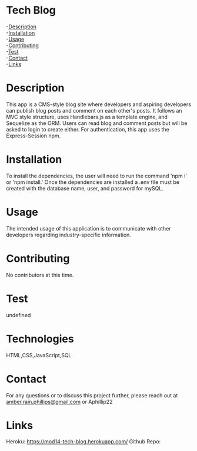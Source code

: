 # Tech Blog
  -[Description](#description)</br>
  -[Installation](#installation)</br>
  -[Usage](#usage)</br>
  -[Contributing](#contributing)</br>
  -[Test](#test)</br>
  -[Contact](#contact)</br>
  -[Links](#links)</br>
  # Description
  This app is a CMS-style blog site where developers and aspiring developers can publish blog posts and comment on each other's posts. It follows an MVC style structure, uses Handlebars.js as a template engine, and Sequelize as the ORM. Users can read blog and comment posts but will be asked to login to create either. For authentication, this app uses the Express-Session npm.
  # Installation
  To install the dependencies, the user will need to run the command 'npm i' or 'npm install.' Once the dependencies are installed a .env file must be created with the database name, user, and password for mySQL.
  # Usage
  The intended usage of this application is to communicate with other developers regarding industry-specific information.
  # Contributing
  No contributors at this time.
  # Test
  undefined
  # Technologies
  HTML,CSS,JavaScript,SQL
  # Contact
  For any questions or to discuss this project further, please reach out at amber.rain.phillips@gmail.com or Aphillip22
  # Links
  Heroku: https://mod14-tech-blog.herokuapp.com/
  Github Repo: 
